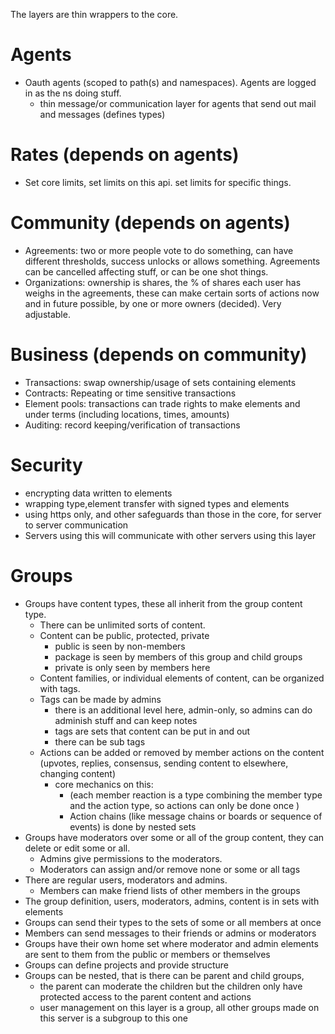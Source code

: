 The layers are thin wrappers to the core.

# Agents
* Oauth agents (scoped to path(s) and namespaces). Agents are logged in as the ns doing stuff.
  * thin message/or communication layer for agents that send out mail and messages (defines types) 

# Rates (depends on agents)
* Set core limits, set limits on this api. set limits for specific things.

# Community (depends on agents)
* Agreements: two or more people vote to do something, can have different thresholds, success unlocks or allows something.
Agreements can be cancelled affecting stuff, or can be one shot things.
* Organizations: ownership is shares, the % of shares each user has weighs in the agreements, 
these can make certain sorts of actions now and in future possible, by one or more owners (decided). Very adjustable.  

# Business (depends on community)
* Transactions: swap ownership/usage of sets containing elements
* Contracts: Repeating or time sensitive transactions
* Element pools: transactions can trade rights to make elements and under terms (including locations, times, amounts)
* Auditing:  record keeping/verification of transactions

# Security
* encrypting data written to elements
* wrapping type,element transfer with signed types and elements
* using https only, and other safeguards than those in the core, for server to server communication
* Servers using this will communicate with other servers using this layer

# Groups
* Groups have content types, these all inherit from the group content type. 
  * There can be unlimited sorts of content. 
  * Content can be public, protected, private
    * public is seen by non-members
    * package is seen by members of this group and child groups
    * private is only seen by members here
  * Content families, or individual elements of content, can be organized with tags.
  * Tags can be made by admins 
    * there is an additional level here, admin-only, so admins can do adminish stuff and can keep notes 
    * tags are sets that content can be put in and out
    * there can be sub tags
  * Actions can be added or removed by member actions on the content (upvotes, replies, consensus, sending content to elsewhere, changing content)
    * core mechanics on this: 
      * (each member reaction is a type combining the member type and the action type, so actions can only be done once  )
      * Action chains (like message chains or boards or sequence of events) is done by nested sets
* Groups have moderators over some or all of the group content, they can delete or edit some or all. 
  * Admins give permissions to the moderators.
  * Moderators can assign and/or remove none or some or all tags
* There are regular users, moderators and admins.  
  * Members can make friend lists of other members in the groups 
* The group definition, users, moderators, admins, content is in sets with elements
* Groups can send their types to the sets of some or all members at once
* Members can send messages to their friends or admins or moderators
* Groups have their own home set where moderator and admin elements are sent to them from the public or members or themselves
* Groups can define projects and provide structure
* Groups can be nested, that is there can be parent and child groups, 
  * the parent can moderate the children but the children only have protected access to the parent content and actions
  * user management on this layer is a group, all other groups made on this server is a subgroup to this one
 
